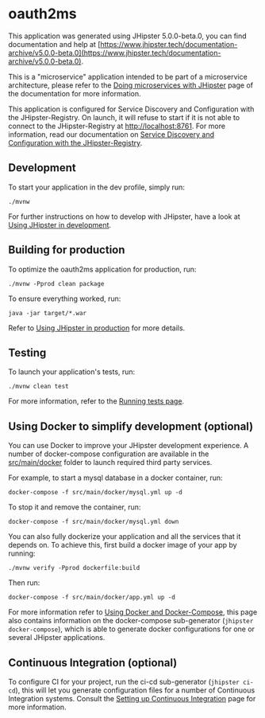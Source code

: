 # oauth2ms
This application was generated using JHipster 5.0.0-beta.0, you can find documentation and help at [https://www.jhipster.tech/documentation-archive/v5.0.0-beta.0](https://www.jhipster.tech/documentation-archive/v5.0.0-beta.0).

This is a "microservice" application intended to be part of a microservice architecture, please refer to the [Doing microservices with JHipster][] page of the documentation for more information.

This application is configured for Service Discovery and Configuration with the JHipster-Registry. On launch, it will refuse to start if it is not able to connect to the JHipster-Registry at [http://localhost:8761](http://localhost:8761). For more information, read our documentation on [Service Discovery and Configuration with the JHipster-Registry][].

## Development

To start your application in the dev profile, simply run:

    ./mvnw


For further instructions on how to develop with JHipster, have a look at [Using JHipster in development][].



## Building for production

To optimize the oauth2ms application for production, run:

    ./mvnw -Pprod clean package

To ensure everything worked, run:

    java -jar target/*.war


Refer to [Using JHipster in production][] for more details.

## Testing

To launch your application's tests, run:

    ./mvnw clean test

For more information, refer to the [Running tests page][].

## Using Docker to simplify development (optional)

You can use Docker to improve your JHipster development experience. A number of docker-compose configuration are available in the [src/main/docker](src/main/docker) folder to launch required third party services.

For example, to start a mysql database in a docker container, run:

    docker-compose -f src/main/docker/mysql.yml up -d

To stop it and remove the container, run:

    docker-compose -f src/main/docker/mysql.yml down

You can also fully dockerize your application and all the services that it depends on.
To achieve this, first build a docker image of your app by running:

    ./mvnw verify -Pprod dockerfile:build

Then run:

    docker-compose -f src/main/docker/app.yml up -d

For more information refer to [Using Docker and Docker-Compose][], this page also contains information on the docker-compose sub-generator (`jhipster docker-compose`), which is able to generate docker configurations for one or several JHipster applications.

## Continuous Integration (optional)

To configure CI for your project, run the ci-cd sub-generator (`jhipster ci-cd`), this will let you generate configuration files for a number of Continuous Integration systems. Consult the [Setting up Continuous Integration][] page for more information.

[JHipster Homepage and latest documentation]: https://www.jhipster.tech
[JHipster 5.0.0-beta.0 archive]: https://www.jhipster.tech/documentation-archive/v5.0.0-beta.0
[Doing microservices with JHipster]: https://www.jhipster.tech/documentation-archive/v5.0.0-beta.0/microservices-architecture/
[Using JHipster in development]: https://www.jhipster.tech/documentation-archive/v5.0.0-beta.0/development/
[Service Discovery and Configuration with the JHipster-Registry]: https://www.jhipster.tech/documentation-archive/v5.0.0-beta.0/microservices-architecture/#jhipster-registry
[Using Docker and Docker-Compose]: https://www.jhipster.tech/documentation-archive/v5.0.0-beta.0/docker-compose
[Using JHipster in production]: https://www.jhipster.tech/documentation-archive/v5.0.0-beta.0/production/
[Running tests page]: https://www.jhipster.tech/documentation-archive/v5.0.0-beta.0/running-tests/
[Setting up Continuous Integration]: https://www.jhipster.tech/documentation-archive/v5.0.0-beta.0/setting-up-ci/


